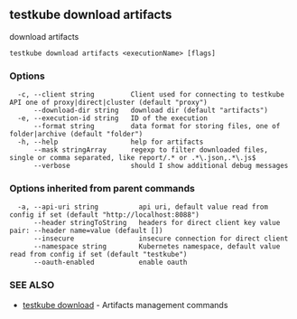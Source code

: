 <head>
  <meta name="docsearch:indexPrefix" content="reference-doc" />
</head>

## testkube download artifacts

download artifacts

```
testkube download artifacts <executionName> [flags]
```

### Options

```
  -c, --client string         Client used for connecting to testkube API one of proxy|direct|cluster (default "proxy")
      --download-dir string   download dir (default "artifacts")
  -e, --execution-id string   ID of the execution
      --format string         data format for storing files, one of folder|archive (default "folder")
  -h, --help                  help for artifacts
      --mask stringArray      regexp to filter downloaded files, single or comma separated, like report/.* or .*\.json,.*\.js$
      --verbose               should I show additional debug messages
```

### Options inherited from parent commands

```
  -a, --api-uri string          api uri, default value read from config if set (default "http://localhost:8088")
      --header stringToString   headers for direct client key value pair: --header name=value (default [])
      --insecure                insecure connection for direct client
      --namespace string        Kubernetes namespace, default value read from config if set (default "testkube")
      --oauth-enabled           enable oauth
```

### SEE ALSO

- [testkube download](testkube_download.md) - Artifacts management commands
